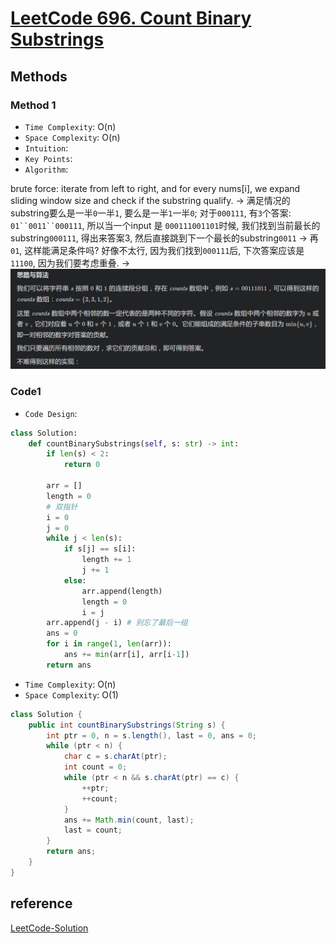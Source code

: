 # [LeetCode 696. Count Binary Substrings](https://leetcode-cn.com/problems/count-binary-substrings/)

## Methods

### Method 1

* `Time Complexity`: O(n)
* `Space Complexity`: O(n)
* `Intuition`:
* `Key Points`:
* `Algorithm`:

brute force: iterate from left to right, and for every nums[i], we expand sliding window size and check if the substring qualify.
->
满足情况的substring要么是一半`0`一半`1`, 要么是一半`1`一半`0`;
对于`000111`, 有`3`个答案: `01``0011``000111`, 所以当一个input 是 `000111001101`时候, 我们找到当前最长的substring`000111`, 得出来答案3, 然后直接跳到下一个最长的substring`0011` -> 再`01`, 这样能满足条件吗? 好像不太行, 因为我们找到`000111`后, 下次答案应该是`11100`, 因为我们要考虑重叠.
->
![121](../../Image/121.png)

### Code1

* `Code Design`:

```python
class Solution:
    def countBinarySubstrings(self, s: str) -> int:
        if len(s) < 2:
            return 0

        arr = []
        length = 0
        # 双指针
        i = 0
        j = 0
        while j < len(s):
            if s[j] == s[i]:
                length += 1
                j += 1
            else:
                arr.append(length)
                length = 0
                i = j
        arr.append(j - i) # 别忘了最后一组
        ans = 0
        for i in range(1, len(arr)):
            ans += min(arr[i], arr[i-1])
        return ans
```

* `Time Complexity`: O(n)
* `Space Complexity`: O(1)

```java
class Solution {
    public int countBinarySubstrings(String s) {
        int ptr = 0, n = s.length(), last = 0, ans = 0;
        while (ptr < n) {
            char c = s.charAt(ptr);
            int count = 0;
            while (ptr < n && s.charAt(ptr) == c) {
                ++ptr;
                ++count;
            }
            ans += Math.min(count, last);
            last = count;
        }
        return ans;
    }
}

```

## reference

[LeetCode-Solution](https://leetcode-cn.com/problems/count-binary-substrings/solution/ji-shu-er-jin-zhi-zi-chuan-by-leetcode-solution/)
